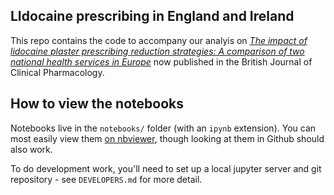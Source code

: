 ## LIdocaine prescribing in England and Ireland

This repo contains the code to accompany our analyis on _[The impact of lidocaine plaster prescribing reduction strategies: A comparison of two national health services in Europe](https://doi.org/10.1111/bcp.15779)_ now published in the British Journal of Clinical Pharmacology.

## How to view the notebooks

Notebooks live in the `notebooks/` folder (with an `ipynb`
extension). You can most easily view them [on
nbviewer](https://nbviewer.jupyter.org/github/ebmdatalab/<repo>/tree/master/notebooks/),
though looking at them in Github should also work.

To do development work, you'll need to set up a local jupyter server
and git repository - see `DEVELOPERS.md` for more detail.


